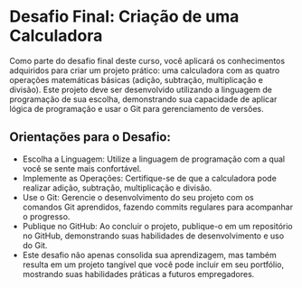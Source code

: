 # Desafio Final: Criação de uma Calculadora

Como parte do desafio final deste curso, você aplicará os conhecimentos adquiridos para criar um projeto prático: uma calculadora com as quatro operações matemáticas básicas (adição, subtração, multiplicação e divisão). Este projeto deve ser desenvolvido utilizando a linguagem de programação de sua escolha, demonstrando sua capacidade de aplicar lógica de programação e usar o Git para gerenciamento de versões.

## Orientações para o Desafio:
- Escolha a Linguagem: Utilize a linguagem de programação com a qual você se sente mais confortável.
- Implemente as Operações: Certifique-se de que a calculadora pode realizar adição, subtração, multiplicação e divisão.
- Use o Git: Gerencie o desenvolvimento do seu projeto com os comandos Git aprendidos, fazendo commits regulares para acompanhar o progresso.
- Publique no GitHub: Ao concluir o projeto, publique-o em um repositório no GitHub, demonstrando suas habilidades de desenvolvimento e uso do Git.
- Este desafio não apenas consolida sua aprendizagem, mas também resulta em um projeto tangível que você pode incluir em seu portfólio, mostrando suas habilidades práticas a futuros empregadores.